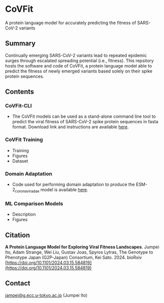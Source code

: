 # CoVFit
A protein language model for accurately predicting the fitness of SARS-CoV-2 variants

## Summary
Continually emerging SARS-CoV-2 variants lead to repeated epidemic surges through escalated spreading potential (i.e., fitness). This repsitory hosts the software and code of CoVFit, a protein language model able to predict the fitness of newly emerged variants based solely on their spike protein sequences.

## Contents
### CoVFit-CLI
- The CoVFit models can be used as a stand-alone command line tool to predict the viral fitness of SARS-CoV-2 spike protein sequences in fasta format. Download link and instructions are available [here](https://github.com/TheSatoLab/CoVFit/blob/main/CoVFit_CLI/ReadMe.md).
### CoVFit Training
- Training
- Figures
- Dataset
### Domain Adaptation
- Code used for performing domain adaptation to produce the ESM-2<sub>coronaviradae</sub> model is available [here](https://github.com/TheSatoLab/CoVFit/blob/main/Domain%20Adaptation/Domain_Adaptation_training.py).
### ML Comparison Models
- Description
- Figures

## Citation
**A Protein Language Model for Exploring Viral Fitness Landscapes**. Jumpei Ito, Adam Strange, Wei Liu, Gustav Joas, Spyros Lytras, The Genotype to Phenotype Japan (G2P-Japan) Consortium, Kei Sato. 2024. bioRxiv [https://doi.org/10.1101/2024.03.15.584819](https://doi.org/10.1101/2024.03.15.584819)

## Contact
jampei@g.ecc.u-tokyo.ac.jp (Jumpei Ito)






